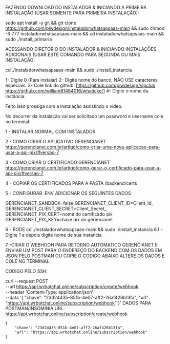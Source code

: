 FAZENDO DOWNLOAD DO INSTALADOR & INICIANDO A PRIMEIRA INSTALAÇÃO (USAR SOMENTE PARA PRIMEIRA INSTALAÇÃO):

sudo apt install -y git && git clone https://github.com/plwdesign/instaladorwhatsapsaas-main && sudo chmod -R 777 instaladorwhatsapsaas-main && cd instaladorwhatsapsaas-main && sudo ./install_primaria

ACESSANDO DIRETORIO DO INSTALADOR & INICIANDO INSTALAÇÕES ADICIONAIS (USAR ESTE COMANDO PARA SEGUNDA OU MAIS INSTALAÇÃO:

cd ./instaladorwhatsapsaas-main && sudo ./install_instancia

1- Digite 0 (Para instalar)
2- Digite nome do banco, NÃO USE caracteres especiais.
3- Cole link do github: https://github.com/plwdesign/vipclub
 https://github.com/william81484016/whaticket1
4- Digite o nome da instância.

Feito isso prossiga com a instalação assistindo o vídeo.

No decorrer da instalação vai ser solicitado um password e username cole no terminal:








1 - INSTALAR NORMAL COM INSTALADOR

2 - COMO CRIAR O APLICATIVO GERENCIANET https://gerencianet.com.br/artigo/como-criar-uma-nova-aplicacao-para-usar-a-api-pix/#versao-7

3 - COMO CRIAR O CERTIFICADO GERENCIANET https://gerencianet.com.br/artigo/como-gerar-o-certificado-para-usar-a-api-pix/#versao-7

4 - COPIAR OS CERTIFICADOS PARA A PASTA /backend/certs

5 - CONFIGURAR .ENV ADICIONAR OS SEGUINTES DADOS

GERENCIANET_SANDBOX=false
GERENCIANET_CLIENT_ID=Client_Id_
GERENCIANET_CLIENT_SECRET=Client_Secret_
GERENCIANET_PIX_CERT=nome do certificado pix
GERENCIANET_PIX_KEY=chave pix do gerencianet

6 - RODE  cd ./instaladorwhatsapsaas-main && sudo ./install_instancia
6.1 - Digite 1 e depois digite nome de sua instancia

7 -CRIAR O WEBHOOH PARA RETORNO AUTOMATICO GERENCIANET E ENVIAR UM POST PARA O ENDEREÇO DO BACKEND COM OS DADOS EM JSON PELO POSTMAN OU COPIE O CODIGO ABAIXO ALTERE OS DADOS E COLE NO TERMINAL

CODIGO PELO SSH:

curl --request POST \
  --url https://api.wrbotchat.online/subscription/create/webhook \
  --header 'Content-Type: application/json' \
  --data '{ 
    "chave": "23d24435-851b-4e07-aff2-26af426b13fa", 
    "url": "https://api.wrbotchat.online/subscription/webhook"
 }'
DADOS PARA POSTMAN/INSOMINIA URL: https://api.wrbotchat.online/subscription/create/webhook

	{ 
		"chave": "23d24435-851b-4e07-aff2-26af426b13fa", 
		"url": "https://api.wrbotchat.online/subscription/webhook"
	}
